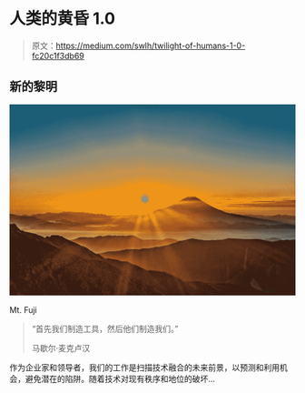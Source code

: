 # 人类的黄昏 1.0

> 原文：<https://medium.com/swlh/twilight-of-humans-1-0-fc20c1f3db69>

## 新的黎明

![](img/f3280d5f55da9a35bb850997de0fcccf.png)

Mt. Fuji

> “首先我们制造工具，然后他们制造我们。”
> 
> 马歇尔·麦克卢汉

作为企业家和领导者，我们的工作是扫描技术融合的未来前景，以预测和利用机会，避免潜在的陷阱。随着技术对现有秩序和地位的破坏…